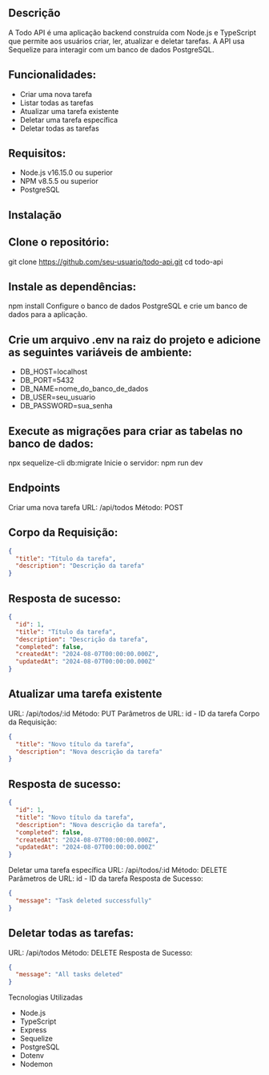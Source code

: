 ## Descrição
A Todo API é uma aplicação backend construída com Node.js e TypeScript que permite aos usuários criar, ler, atualizar e deletar tarefas. A API usa Sequelize para interagir com um banco de dados PostgreSQL.

## Funcionalidades:
- Criar uma nova tarefa
- Listar todas as tarefas
- Atualizar uma tarefa existente
- Deletar uma tarefa específica
- Deletar todas as tarefas

## Requisitos:
- Node.js v16.15.0 ou superior
- NPM v8.5.5 ou superior
- PostgreSQL

## Instalação

## Clone o repositório:
git clone https://github.com/seu-usuario/todo-api.git
cd todo-api

## Instale as dependências:
npm install
Configure o banco de dados PostgreSQL e crie um banco de dados para a aplicação.

## Crie um arquivo .env na raiz do projeto e adicione as seguintes variáveis de ambiente:
- DB_HOST=localhost
- DB_PORT=5432
- DB_NAME=nome_do_banco_de_dados
- DB_USER=seu_usuario
- DB_PASSWORD=sua_senha

## Execute as migrações para criar as tabelas no banco de dados:
npx sequelize-cli db:migrate
Inicie o servidor:
npm run dev

## Endpoints
Criar uma nova tarefa
URL: /api/todos
Método: POST

## Corpo da Requisição:
```JSON
{
  "title": "Título da tarefa",
  "description": "Descrição da tarefa"
}
```
## Resposta de sucesso:
```JSON
{
  "id": 1,
  "title": "Título da tarefa",
  "description": "Descrição da tarefa",
  "completed": false,
  "createdAt": "2024-08-07T00:00:00.000Z",
  "updatedAt": "2024-08-07T00:00:00.000Z"
}
```
## Atualizar uma tarefa existente
URL: /api/todos/:id
Método: PUT
Parâmetros de URL: id - ID da tarefa
Corpo da Requisição:
```JSON
{
  "title": "Novo título da tarefa",
  "description": "Nova descrição da tarefa"
}
```
## Resposta de sucesso:
```JSON
{
  "id": 1,
  "title": "Novo título da tarefa",
  "description": "Nova descrição da tarefa",
  "completed": false,
  "createdAt": "2024-08-07T00:00:00.000Z",
  "updatedAt": "2024-08-07T00:00:00.000Z"
}
```
Deletar uma tarefa específica
URL: /api/todos/:id
Método: DELETE
Parâmetros de URL: id - ID da tarefa
Resposta de Sucesso:
```JSON
{
  "message": "Task deleted successfully"
}
```
## Deletar todas as tarefas:
URL: /api/todos
Método: DELETE
Resposta de Sucesso:
```JSON
{
  "message": "All tasks deleted"
}
```
Tecnologias Utilizadas
- Node.js
- TypeScript
- Express
- Sequelize
- PostgreSQL
- Dotenv
- Nodemon

